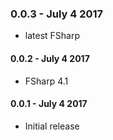 ### 0.0.3 - July 4 2017
* latest FSharp

#### 0.0.2 - July 4 2017
* FSharp 4.1

#### 0.0.1 - July 4 2017
* Initial release
